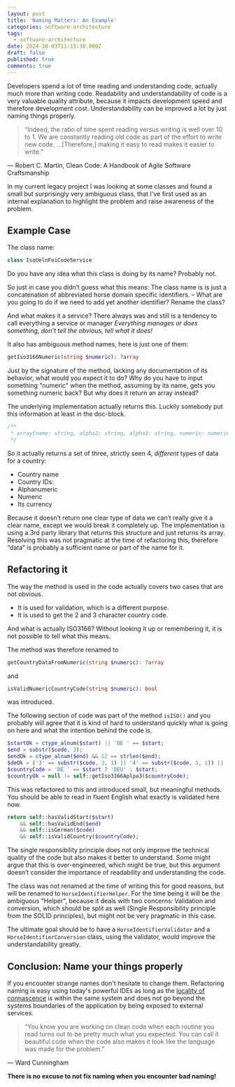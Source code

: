 ```yaml
---
layout: post
title: 'Naming Matters: An Example'
categories: software-architecture
tags:
  - software-architecture
date: 2024-10-03T11:15:30.000Z
draft: false
published: true
comments: true
---
```


Developers spend a lot of time reading and understanding code, actually much more than writing code. Readability and understandability of code is a very valuable quality attribute, because it impacts development speed and therefore development cost. Understandability can be improved a lot by just naming things properly.

> “Indeed, the ratio of time spent reading versus writing is well over 10 to 1. We are constantly reading old code as part of the effort to write new code. ...[Therefore,] making it easy to read makes it easier to write.”

 — Robert C. Martin, Clean Code: A Handbook of Agile Software Craftsmanship

In my current legacy project I was looking at some classes and found a small but surprisingly very ambiguous class, that I've first used as an internal explanation to highlight the problem and raise awareness of the problem.

## Example Case

The class name:

```php
class IsoUelnFeiCodeService
```

Do you have any idea what this class is doing by its name? Probably not.

So just in case you didn’t guess what this means: The class name is is just a concatenation of abbreviated horse domain specific identifiers. – What are you going to do if we need to add yet another identifier? Rename the class?

And what makes it a service? There always was and still is a tendency to call everything a service or manager *Everything manages or does something, don’t tell the obvious, tell what it does!*

It also has ambiguous method names, here is just one of them:

```php
getIso3166Numeric(string $numeric): ?array
```

Just by the signature of the method, lacking any documentation of its behavior, what would you expect it to do? Why do you have to input something "numeric" when the method, assuming by its name, gets you something numeric back? But why does it return an array instead?

The underlying implementation actually returns this. Luckily somebody put this information at least in the doc-block.

```php
/**
 * array{name: string, alpha2: string, alpha3: string, numeric: numeric-string, currency: string[]}
 */
```

So it actually returns a set of three, strictly seen 4, *different* types of data for a country:

- Country name
- Country IDs:
- Alphanumeric
- Numeric
- Its currency

Because it doesn’t return one clear type of data we can’t really give it a clear name, except we would break it completely up. The implementation is using a 3rd party library that returns this structure and just returns its array. Resolving this was not pragmatic at the time of refactoring this, therefore “data” is probably a sufficient name or part of the name for it.

## Refactoring it

The way the method is used in the code actually covers two cases that are not obvious.

* It is used for validation, which is a different purpose.
* It is used to get the 2 and 3 character country code.

And what is actually ISO3166? Without looking it up or remembering it, it is not possible to tell what this means.

The method was therefore renamed to

```php
getCountryDataFromNumeric(string $numeric): ?array
```

and

```php
isValidNumericCountryCode(string $numeric): bool
```

was introduced.

The following section of code was part of the method `isISO()` and you probably will agree that it is kind of hard to understand quickly what is going on here and what the intention behind the code is.

```php
$startOk = ctype_alnum($start) || 'DE ' == $start;
$end = substr($code, 3);
$endOk = ctype_alnum($end) && 12 == strlen($end);
$deOk = ('3' == substr($code, 3, 1) || '4' == substr($code, 3, 1)) || ('DE ' != $start);
$countryCode = 'DE ' == $start ? 'DEU' : $start;
$countryOk = null != self::getIso3166Aplpa3($countryCode);
```

This was refactored to this and introduced small, but meaningful methods. You should be able to read in fluent English what exactly is validated here now.

```php
return self::hasValidStart($start)
    && self::hasValidEnd($end)
    && self::isGerman($code)
    && self::isValidCountry($countryCode);
```

The single responsibility principle does not only improve the technical quality of the code but also makes it better to understand. Some might argue that this is over-engineered, which might be true, but this argument doesn’t consider the importance of readability and understanding the code.

The class was not renamed at the time of writing this for good reasons, but will be renamed to `HorseIdentifierHelper`. For the time being it will be the ambiguous "Helper", because it deals with two concerns: Validation and conversion, which should be split as well (Single Responsibility principle from the SOLID principles), but might not be very pragmatic in this case. 

The ultimate goal should be to have a `HorseIdentifierValidator` and a `HorseIdentifierConversion` class, using the validator, would improve the understandability greatly.

## Conclusion: Name your things properly

If you encounter strange names don't hesitate to change them. Refactoring naming is easy using today's powerful IDEs as long as the [locality of connascence](https://connascence.io/locality.html) is within the same system and does not go beyond the systems boundaries of the application by being exposed to external services.

> “You know you are working on clean code when each routine you read turns out to be pretty much what you expected. You can call it beautiful code when the code also makes it look like the language was made for the problem.”

— Ward Cunningham

**There is no excuse to not fix naming when you encounter bad naming!**